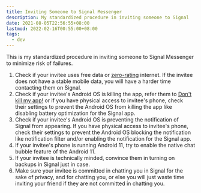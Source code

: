 ```yaml
---
title: Inviting Someone to Signal Messenger
description: My standardized procedure in inviting someone to Signal
date: 2021-08-05T22:56:55+08:00
lastmod: 2022-02-16T00:55:00+08:00
tags:
  - dev
---
```

This is my standardized procedure in inviting someone to Signal Messenger to minimize risk of failures.

1. Check if your invitee uses free data or [zero-rating](https://en.wikipedia.org/wiki/Zero-rating) internet. If the invitee does not have a stable mobile data, you will have a harder time contacting them on Signal.
2. Check if your invitee's Android OS is killing the app, refer them to [Don't kill my app!](https://dontkillmyapp.com/) or if you have physical access to invitee's phone, check their settings to prevent the Android OS from killing the app like disabling battery optimization for the Signal app.
3. Check if your invitee's Android OS is preventing the notification of Signal from appearing. If you have physical access to invitee's phone, check their settings to prevent the Android OS blocking the notification like notification filter and/or enabling the notification for the Signal app.
4. If your invitee's phone is running Android 11, try to enable the native chat bubble feature of the Android 11.
5. If your invitee is technically minded, convince them in turning on backups in Signal just in case.
6. Make sure your invitee is committed in chatting you in Signal for the sake of privacy, and for chatting you, or else you will just waste time inviting your friend if they are not committed in chatting you.